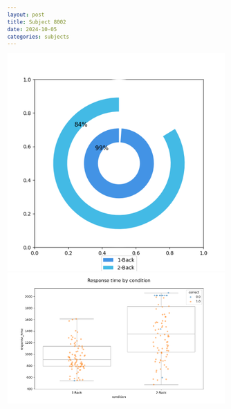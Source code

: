 ```yaml
---
layout: post
title: Subject 8002
date: 2024-10-05
categories: subjects
---
```


![](data/8002/run-4/8002_accuracy_by_condition.png)
![](data/8002/run-4/8002_response_time_by_condition.png)
